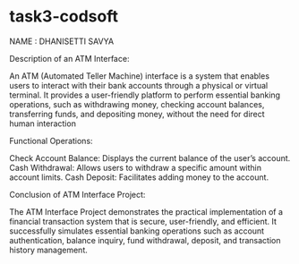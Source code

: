 # task3-codsoft
NAME : DHANISETTI SAVYA


Description of an ATM Interface:

An ATM (Automated Teller Machine) interface is a system that enables users to interact with their bank accounts through a physical or virtual terminal. It provides a user-friendly platform to perform essential banking operations, such as withdrawing money, checking account balances, transferring funds, and depositing money, without the need for direct human interaction


Functional Operations:

Check Account Balance: Displays the current balance of the user’s account.
Cash Withdrawal: Allows users to withdraw a specific amount within account limits.
Cash Deposit: Facilitates adding money to the account.


Conclusion of ATM Interface Project:


The ATM Interface Project demonstrates the practical implementation of a financial transaction system that is secure, user-friendly, and efficient. It successfully simulates essential banking operations such as account authentication, balance inquiry, fund withdrawal, deposit, and transaction history management.

